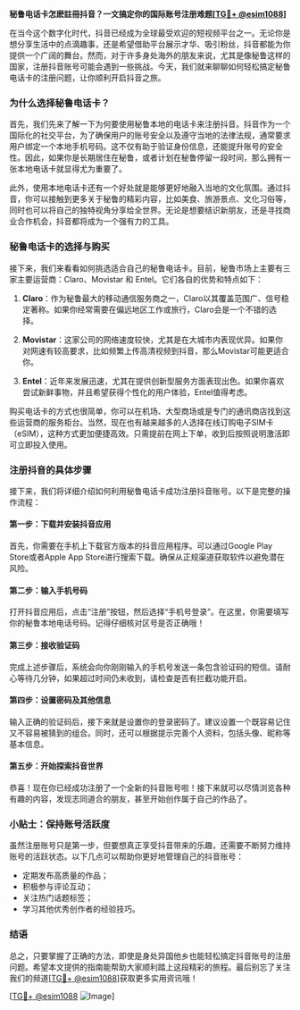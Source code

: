 **秘鲁电话卡怎麽註冊抖音？一文搞定你的国际账号注册难题[[TG💪+ @esim1088](https://t.me/s/esim1088)]**

在当今这个数字化时代，抖音已经成为全球最受欢迎的短视频平台之一。无论你是想分享生活中的点滴趣事，还是希望借助平台展示才华、吸引粉丝，抖音都能为你提供一个广阔的舞台。然而，对于许多身处海外的朋友来说，尤其是像秘鲁这样的国家，注册抖音账号可能会遇到一些挑战。今天，我们就来聊聊如何轻松搞定秘鲁电话卡的注册问题，让你顺利开启抖音之旅。

### 为什么选择秘鲁电话卡？

首先，我们先来了解一下为何要使用秘鲁本地的电话卡来注册抖音。抖音作为一个国际化的社交平台，为了确保用户的账号安全以及遵守当地的法律法规，通常要求用户绑定一个本地手机号码。这不仅有助于验证身份信息，还能提升账号的安全性。因此，如果你是长期居住在秘鲁，或者计划在秘鲁停留一段时间，那么拥有一张本地电话卡就显得尤为重要了。

此外，使用本地电话卡还有一个好处就是能够更好地融入当地的文化氛围。通过抖音，你可以接触到更多关于秘鲁的精彩内容，比如美食、旅游景点、文化习俗等，同时也可以将自己的独特视角分享给全世界。无论是想要结识新朋友，还是寻找商业合作机会，抖音都将成为一个强有力的工具。

### 秘鲁电话卡的选择与购买

接下来，我们来看看如何挑选适合自己的秘鲁电话卡。目前，秘鲁市场上主要有三家主要运营商：Claro、Movistar 和 Entel。它们各自的优势和特点如下：

1. **Claro**：作为秘鲁最大的移动通信服务商之一，Claro以其覆盖范围广、信号稳定著称。如果你经常需要在偏远地区工作或旅行，Claro会是一个不错的选择。
   
2. **Movistar**：这家公司的网络速度较快，尤其是在大城市内表现优异。如果你对网速有较高要求，比如频繁上传高清视频到抖音，那么Movistar可能更适合你。
   
3. **Entel**：近年来发展迅速，尤其在提供创新型服务方面表现出色。如果你喜欢尝试新鲜事物，并且希望获得个性化的用户体验，Entel值得考虑。

购买电话卡的方式也很简单，你可以在机场、大型商场或是专门的通讯商店找到这些运营商的服务柜台。当然，现在也有越来越多的人选择在线订购电子SIM卡（eSIM），这种方式更加便捷高效。只需提前在网上下单，收到后按照说明激活即可立即投入使用。

### 注册抖音的具体步骤

接下来，我们将详细介绍如何利用秘鲁电话卡成功注册抖音账号。以下是完整的操作流程：

#### 第一步：下载并安装抖音应用
首先，你需要在手机上下载官方版本的抖音应用程序。可以通过Google Play Store或者Apple App Store进行搜索下载。确保从正规渠道获取软件以避免潜在风险。

#### 第二步：输入手机号码
打开抖音应用后，点击“注册”按钮，然后选择“手机号登录”。在这里，你需要填写你的秘鲁本地电话号码。记得仔细核对区号是否正确哦！

#### 第三步：接收验证码
完成上述步骤后，系统会向你刚刚输入的手机号发送一条包含验证码的短信。请耐心等待几分钟，如果超过时间仍未收到，请检查是否有拦截功能开启。

#### 第四步：设置密码及其他信息
输入正确的验证码后，接下来就是设置你的登录密码了。建议设置一个既容易记住又不容易被猜到的组合。同时，还可以根据提示完善个人资料，包括头像、昵称等基本信息。

#### 第五步：开始探索抖音世界
恭喜！现在你已经成功注册了一个全新的抖音账号啦！接下来就可以尽情浏览各种有趣的内容，发现志同道合的朋友，甚至开始创作属于自己的作品了。

### 小贴士：保持账号活跃度

虽然注册账号只是第一步，但要想真正享受抖音带来的乐趣，还需要不断努力维持账号的活跃状态。以下几点可以帮助你更好地管理自己的抖音账号：

- 定期发布高质量的作品；
- 积极参与评论互动；
- 关注热门话题标签；
- 学习其他优秀创作者的经验技巧。

### 结语

总之，只要掌握了正确的方法，即使是身处异国他乡也能轻松搞定抖音账号的注册问题。希望本文提供的指南能帮助大家顺利踏上这段精彩的旅程。最后别忘了关注我们的频道[[TG💪+ @esim1088](https://t.me/s/esim1088)]获取更多实用资讯哦！

[[TG💪+ @esim1088](https://t.me/s/esim1088) ![Image](https://i.postimg.cc/4NQfJmqS/Snipaste-2025-05-13-00-14-12.png)]